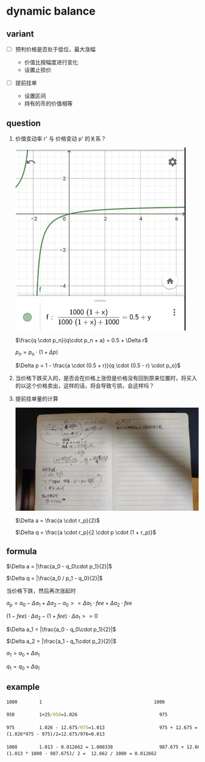 # dynamic balance

## variant

- [ ] 预判价格是否处于低位，最大涨幅

  - 价值比按幅度进行变化
  - 设置止损价

- [ ] 提前挂单
  - 设置区间
  - 持有的币的价值相等

## question

1. 价值变动率 r' 与 价格变动 p' 的关系？

   ![formule2](./resources/formule1.jpg)

   $\frac{q \cdot p_n}{q\cdot p_n + a} = 0.5 + \Delta r$

   $p_n = p_o \cdot (1 + \Delta p)$

   $\Delta p = 1 - \frac{a \cdot (0.5 + r)}{q \cdot (0.5 - r) \cdot p_o}$

2. 当价格下跌买入的，是否会在价格上涨但是价格没有回到原来位置时，将买入的以这个价格卖出，这样的话，将会导致亏损，会这样吗？

3. 提前挂单量的计算

   ![formule2](resources/formule2.jpg)

   $\Delta a = \frac{a \cdot r_p}{2}$

   $\Delta q = \frac{a \cdot r_p}{2 \cdot p \cdot (1 + r_p)}$

## formula

$\Delta a = |\frac{a_0 - q_0\cdot p_1}{2}|$

$\Delta q = |\frac{a_0 / p_1 - q_0}{2}|$

当价格下跌，然后再次涨起时

$a_p = a_0 - \Delta a_1 + \Delta a_2 - a_0 >= \Delta a_1 \cdot fee + \Delta a_2 \cdot fee$

$(1 - fee) \cdot \Delta a_2 - (1 + fee) \cdot \Delta a_1 >= 0$

$\Delta a_1 = |\frac{a_0 - q_0\cdot p_1}{2}|$

$\Delta a_2 = |\frac{a_1 - q_1\cdot p_2}{2}|$

$a_1 = a_0 + \Delta a_1$

$q_1 = q_0 + \Delta q_1$

## example

```cmd
1000        1                                         1000

950         1+25/950=1.026                              975                         25 * 0.001 = 0.025

975         1.026 - 12.675/975=1.013                    975 + 12.675 = 987.675
(1.026*975 - 975)/2=12.675/976=0.013

1000        1.013 - 0.012662 = 1.000338                 987.675 + 12.662 = 1000.337
(1.013 * 1000 - 987.675)/ 2 =  12.662 / 1000 = 0.012662
```
